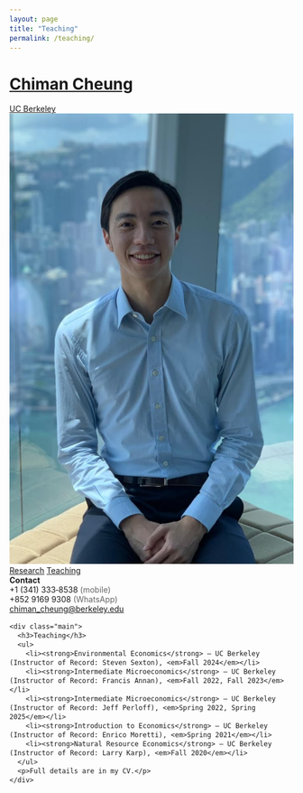 ```yaml
---
layout: page
title: "Teaching"
permalink: /teaching/
---
```


<link rel="stylesheet" href="/assets/css/styles.css"/>

<div class="container">

  <div class="header">
    <h1><a href="/">Chiman Cheung</a></h1>
    <div class="affil"><a href="https://are.berkeley.edu/" target="_blank" rel="noopener">UC Berkeley</a></div>
  </div>

  <div class="grid">
    <div class="sidebar">
      <img src="/assets/img/headshot.jpg" alt="Chiman Cheung headshot">
      <div class="links">
        <a href="/">Research</a>
        <a href="/teaching/">Teaching</a>
      </div>
      <div class="contact">
        <div><strong>Contact</strong></div>
        <div>+1 (341) 333‑8538 <span style="color:#666;">(mobile)</span></div>
        <div>+852 9169 9308 <span style="color:#666;">(WhatsApp)</span></div>
        <div><a href="mailto:chiman_cheung@berkeley.edu">chiman_cheung@berkeley.edu</a></div>
      </div>
    </div>

    <div class="main">
      <h3>Teaching</h3>
      <ul>
        <li><strong>Environmental Economics</strong> — UC Berkeley (Instructor of Record: Steven Sexton), <em>Fall 2024</em></li>
        <li><strong>Intermediate Microeconomics</strong> — UC Berkeley (Instructor of Record: Francis Annan), <em>Fall 2022, Fall 2023</em></li>
        <li><strong>Intermediate Microeconomics</strong> — UC Berkeley (Instructor of Record: Jeff Perloff), <em>Spring 2022, Spring 2025</em></li>
        <li><strong>Introduction to Economics</strong> — UC Berkeley (Instructor of Record: Enrico Moretti), <em>Spring 2021</em></li>
        <li><strong>Natural Resource Economics</strong> — UC Berkeley (Instructor of Record: Larry Karp), <em>Fall 2020</em></li>
      </ul>
      <p>Full details are in my CV.</p>
    </div>
  </div>
</div>
